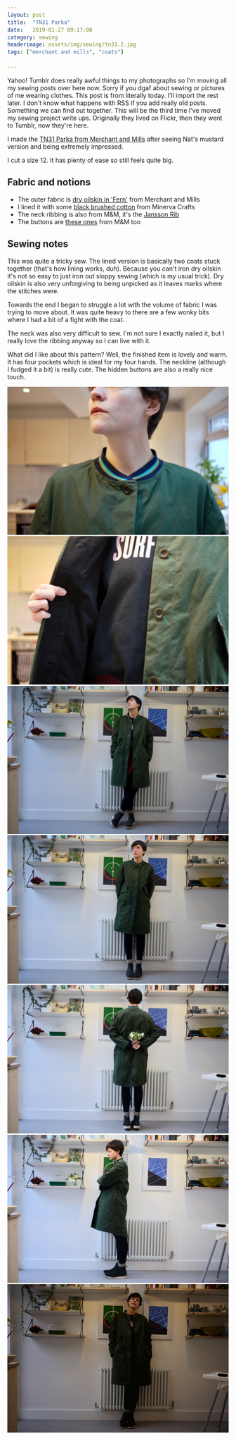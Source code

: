 ```yaml
---
layout: post
title:  "TN31 Parka"
date:   2019-01-27 09:17:00
category: sewing
headerimage: assets/img/sewing/tn31.2.jpg
tags: ["merchant and mills", "coats"]

---
```

Yahoo! Tumblr does really awful things to my photographs so I'm moving all my sewing posts over here now. Sorry if you dgaf about sewing or pictures of me wearing clothes. This post is from literally today. I'll import the rest later. I don't know what happens with RSS if you add really old posts. Something we can find out together. This will be the third time I've moved my sewing project write ups. Originally they lived on Flickr, then they went to Tumblr, now they're here.

I made the [TN31 Parka from Merchant and Mills](https://merchantandmills.com/store/patterns/the-tn31-parka/) after seeing Nat's mustard version and being extremely impressed.

I cut a size 12. It has plenty of ease so still feels quite big.

## Fabric and notions
- The outer fabric is [dry oilskin in 'Fern'](https://merchantandmills.com/store/cloth/fern-dry-oilskin/) from Merchant and Mills
- I lined it with some [black brushed cotton](https://www.minervacrafts.com/shop/fabric/dress-fabrics/c3923-m-cotton-winceyette-flannel-dress-fabric?colour=Black) from Minerva Crafts
- The neck ribbing is also from M&M, it's the [Jansson Rib](https://merchantandmills.com/store/cloth/jansson-rib/)
- The buttons are [these ones](https://merchantandmills.com/store/trims/khaki-corozo-22mm/) from M&M too


## Sewing notes
This was quite a tricky sew. The lined version is basically two coats stuck together (that's how lining works, duh). Because you can't iron dry oilskin it's not so easy to just iron out sloppy sewing (which is my usual trick). Dry oilskin is also very unforgiving to being unpicked as it leaves marks where the stitches were.

Towards the end I began to struggle a lot with the volume of fabric I was trying to move about. It was quite heavy to there are a few wonky bits where I had a bit of a fight with the coat.

The neck was also very difficult to sew. I'm not sure I exactly nailed it, but I really love the ribbing anyway so I can live with it.

What did I like about this pattern? Well, the finished item is lovely and warm. It has four pockets which is ideal for my four hands. The neckline (although I fudged it a bit) is really cute. The hidden buttons are also a really nice touch.

![TN31](/assets/img/sewing/tn31.1.jpg)
![TN31](/assets/img/sewing/tn31.2.jpg)
![TN31](/assets/img/sewing/tn31.3.jpg)
![TN31](/assets/img/sewing/tn31.4.jpg)
![TN31](/assets/img/sewing/tn31.5.jpg)
![TN31](/assets/img/sewing/tn31.6.jpg)
![TN31](/assets/img/sewing/tn31.gif)
